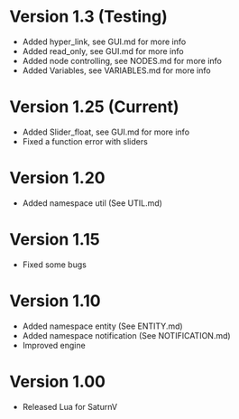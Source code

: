 # Version 1.3 (Testing)
- Added hyper_link, see GUI.md for more info
- Added read_only, see GUI.md for more info
- Added node controlling, see NODES.md for more info
- Added Variables, see VARIABLES.md for more info


# Version 1.25 (Current)
- Added Slider_float, see GUI.md for more info
- Fixed a function error with sliders

# Version 1.20
- Added namespace util (See UTIL.md)


# Version 1.15
- Fixed some bugs


# Version 1.10
- Added namespace entity (See ENTITY.md)
- Added namespace notification (See NOTIFICATION.md)
- Improved engine

# Version 1.00
- Released Lua for SaturnV
